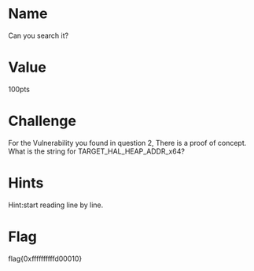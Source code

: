 # Name
Can you search it?

# Value
100pts

# Challenge
For the Vulnerability you found in question 2, There is a proof of concept. What is the string for TARGET_HAL_HEAP_ADDR_x64?

# Hints
Hint:start reading line by line.

# Flag
flag{0xffffffffffd00010}
